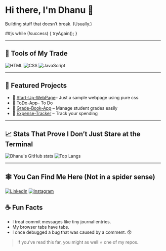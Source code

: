 # Hi there, I'm Dhanu 👋

Building stuff that doesn’t break. (Usually.)

##js
while (!success) {
   tryAgain();
}

---

## 🔨 Tools of My Trade
![HTML](https://img.shields.io/badge/-HTML5-E34F26?style=flat-square&logo=html5&logoColor=white)
![CSS](https://img.shields.io/badge/-CSS3-1572B6?style=flat-square&logo=css3)
![JavaScript](https://img.shields.io/badge/-JavaScript-F7DF1E?style=flat-square&logo=javascript&logoColor=black)

---

## 📌 Featured Projects
- 🔹 [Start-Up-WebPage](https://sample-3d-startup.vercel.app/)– Just a sample webpage using pure css
- 🔹 [ToDo-App](https://github.com/Dhanu-prakash/todo)– To Do
- 🔹 [Grade-Book-App](https://github.com/Dhanu-prakash/Grade-Book-App) – Manage student grades easily
- 🔹 [Expense-Tracker](https://github.com/Dhanu-prakash/Expense-Tracker) – Track your spending

---

## 📈 Stats That Prove I Don’t Just Stare at the Terminal
![Dhanu's GitHub stats](https://github-readme-stats.vercel.app/api?username=Dhanu-prakash&show_icons=true&theme=radical)
![Top Langs](https://github-readme-stats.vercel.app/api/top-langs/?username=Dhanu-prakash&layout=compact&theme=radical)

---

## 🕸️ You Can Find Me Here (Not in a spider sense)
[![LinkedIn](https://img.shields.io/badge/-LinkedIn-blue?style=flat-square&logo=linkedin)](https://www.linkedin.com/in/dhanuprakash-dhanasekaran-223a18265/)
[![Instagram](https://img.shields.io/badge/-@_exotic.dhanuuu-E4405F?style=for-the-badge&logo=instagram&logoColor=white)](https://www.instagram.com/_exotic.dhanuuu/)

## ☕ Fun Facts
- I treat commit messages like tiny journal entries.
- My browser tabs have tabs.
- I once debugged a bug that was caused by a comment. 😵

> If you’ve read this far, you might as well ⭐ one of my repos.
